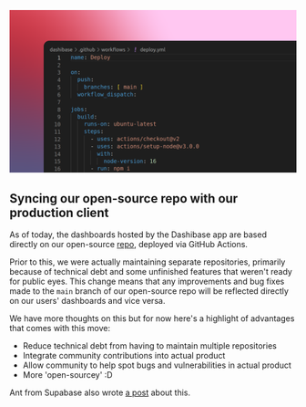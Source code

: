 ![Rolling out a beta site for testing](../assets/deploy-main.png)

## Syncing our open-source repo with our production client

As of today, the dashboards hosted by the Dashibase app are based directly on our open-source [repo](https://github.com/dashibase/dashibase), deployed via GitHub Actions.

Prior to this, we were actually maintaining separate repositories, primarily because of technical debt and some unfinished features that weren't ready for public eyes. This change means that any improvements and bug fixes made to the `main` branch of our open-source repo will be reflected directly on our users' dashboards and vice versa.

We have more thoughts on this but for now here's a highlight of advantages that comes with this move:

- Reduce technical debt from having to maintain multiple repositories
- Integrate community contributions into actual product
- Allow community to help spot bugs and vulnerabilities in actual product
- More 'open-sourcey' :D

Ant from Supabase also wrote [a post](https://supabase.com/blog/2022/03/25/should-i-open-source-my-company) about this.
